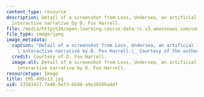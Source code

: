 ```yaml
---
content_type: resource
description: Detail of a screenshot from Loss, Undersea, an artificial intelligence-based
  interactive narrative by D. Fox Harrell.
file: /media/https%3A/open-learning-course-data-rc.s3.amazonaws.com/cms-405-media-and-methods-seeing-and-expression-spring-2013/53583427fe480ef36b80a9e3650ba48f_CMS-405s13.jpg
file_type: image/jpeg
image_metadata:
  caption: "Detail of a screenshot from Loss, Undersea, an artificial intelligence-based\
    \ interactive narrative by D. Fox Harrell.\_ Courtesy of the author."
  credit: Courtesy of D. Fox Harrell.
  image-alt: Detail of a screenshot from Loss, Undersea, an artificial intelligence-based
    interactive narrative by D. Fox Harrell.
resourcetype: Image
title: CMS-405s13.jpg
uid: 53583427-fe48-0ef3-6b80-a9e3650ba48f
---
```

